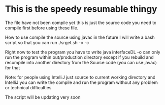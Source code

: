 # This is the speedy resumable thingy

The file have not been compile yet this is just the source code you need
to compile first before using these file. 

How to use compile the source using javac in the future I will write a bash script so that you
can run ./srget.sh -o <output> -c <number of connection> <url>
 
 Right now to test the program you have to write java interfaceDL -o <output> <url link>
 can only run the program within out/production directory except if you rebuild and recompile into
 another directory from the Source code (you can use javac) for that
 
 Note: for people using IntelliJ just source to current working directory and IntelliJ you can write the compile
 and run the program without any problem or technical difficulties
 
 The script will be updating very soon



